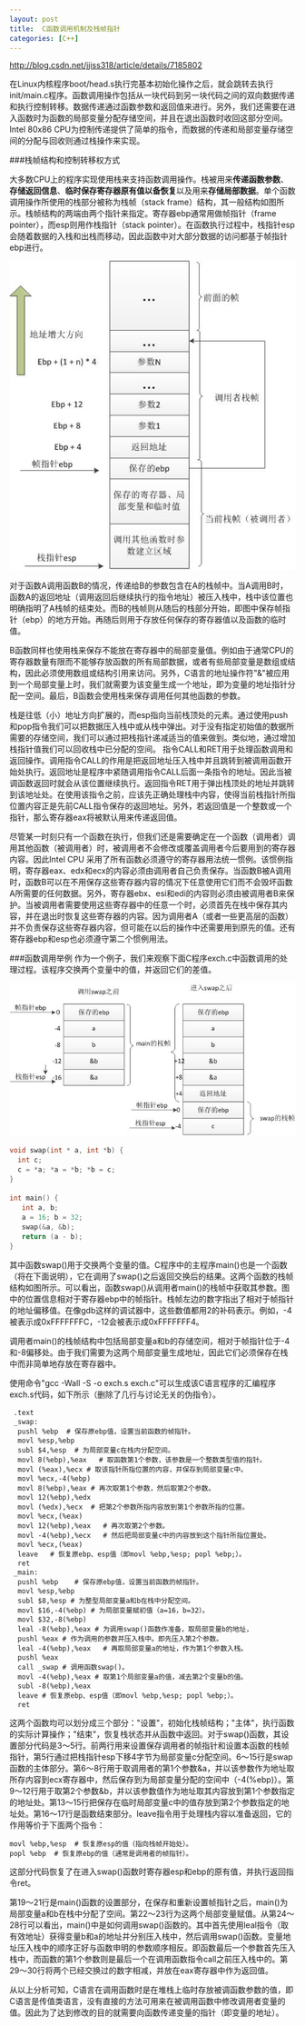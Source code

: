 ```yaml
---
layout: post
title:  C函数调用机制及栈帧指针
categories: [C++]
---
```


http://blog.csdn.net/jjiss318/article/details/7185802

在Linux内核程序boot/head.s执行完基本初始化操作之后，就会跳转去执行init/main.c程序。函数调用操作包括从一块代码到另一块代码之间的双向数据传递和执行控制转移。数据传递通过函数参数和返回值来进行。另外，我们还需要在进入函数时为函数的局部变量分配存储空间，并且在退出函数时收回这部分空间。Intel 80x86 CPU为控制传递提供了简单的指令，而数据的传递和局部变量存储空间的分配与回收则通过栈操作来实现。

###栈帧结构和控制转移权方式

大多数CPU上的程序实现使用栈来支持函数调用操作。栈被用来**传递函数参数**、**存储返回信息**、**临时保存寄存器原有值以备恢复**以及用来**存储局部数据**。单个函数调用操作所使用的栈部分被称为栈帧（stack frame）结构，其一般结构如图所示。栈帧结构的两端由两个指针来指定。寄存器ebp通常用做帧指针（frame pointer），而esp则用作栈指针（stack pointer）。在函数执行过程中，栈指针esp会随着数据的入栈和出栈而移动，因此函数中对大部分数据的访问都基于帧指针ebp进行。

![img](../images/2015_03_22_cpp_function_call_1.jpg)

对于函数A调用函数B的情况，传递给B的参数包含在A的栈帧中。当A调用B时，函数A的返回地址（调用返回后继续执行的指令地址）被压入栈中，栈中该位置也明确指明了A栈帧的结束处。而B的栈帧则从随后的栈部分开始，即图中保存帧指针（ebp）的地方开始。再随后则用于存放任何保存的寄存器值以及函数的临时值。

B函数同样也使用栈来保存不能放在寄存器中的局部变量值。例如由于通常CPU的寄存器数量有限而不能够存放函数的所有局部数据，或者有些局部变量是数组或结构，因此必须使用数组或结构引用来访问。另外，C语言的地址操作符"&"被应用到一个局部变量上时，我们就需要为该变量生成一个地址，即为变量的地址指针分配一空间。最后，B函数会使用栈来保存调用任何其他函数的参数。

栈是往低（小）地址方向扩展的，而esp指向当前栈顶处的元素。通过使用push和pop指令我们可以把数据压入栈中或从栈中弹出。对于没有指定初始值的数据所需要的存储空间，我们可以通过把栈指针递减适当的值来做到。类似地，通过增加栈指针值我们可以回收栈中已分配的空间。
指令CALL和RET用于处理函数调用和返回操作。调用指令CALL的作用是把返回地址压入栈中并且跳转到被调用函数开始处执行。返回地址是程序中紧随调用指令CALL后面一条指令的地址。因此当被调函数返回时就会从该位置继续执行。返回指令RET用于弹出栈顶处的地址并跳转到该地址处。在使用该指令之前，应该先正确处理栈中内容，使得当前栈指针所指位置内容正是先前CALL指令保存的返回地址。另外，若返回值是一个整数或一个指针，那么寄存器eax将被默认用来传递返回值。

尽管某一时刻只有一个函数在执行，但我们还是需要确定在一个函数（调用者）调用其他函数（被调用者）时，被调用者不会修改或覆盖调用者今后要用到的寄存器内容。因此Intel CPU 采用了所有函数必须遵守的寄存器用法统一惯例。该惯例指明，寄存器eax、edx和ecx的内容必须由调用者自己负责保存。当函数B被A调用时，函数B可以在不用保存这些寄存器内容的情况下任意使用它们而不会毁坏函数A所需要的任何数据。另外，寄存器ebx、esi和edi的内容则必须由被调用者B来保护。当被调用者需要使用这些寄存器中的任意一个时，必须首先在栈中保存其内容，并在退出时恢复这些寄存器的内容。因为调用者A（或者一些更高层的函数）并不负责保存这些寄存器内容，但可能在以后的操作中还需要用到原先的值。还有寄存器ebp和esp也必须遵守第二个惯例用法。

###函数调用举例
作为一个例子，我们来观察下面C程序exch.c中函数调用的处理过程。该程序交换两个变量中的值，并返回它们的差值。

![img](../images/2015_03_22_cpp_function_call_2.jpg)

```cpp
void swap(int * a, int *b) {
  int c;
  c = *a; *a = *b; *b = c;
}

int main() {
   int a, b;
   a = 16; b = 32;
   swap(&a, &b);
   return (a - b);
}
```

其中函数swap()用于交换两个变量的值。C程序中的主程序main()也是一个函数（将在下面说明），它在调用了swap()之后返回交换后的结果。这两个函数的栈帧结构如图所示。可以看出，函数swap()从调用者main()的栈帧中获取其参数。图中的位置信息相对于寄存器ebp中的帧指针。栈帧左边的数字指出了相对于帧指针的地址偏移值。在像gdb这样的调试器中，这些数值都用2的补码表示。例如，-4被表示成0xFFFFFFFC，-12会被表示成0xFFFFFFF4。

调用者main()的栈帧结构中包括局部变量a和b的存储空间，相对于帧指针位于-4和-8偏移处。由于我们需要为这两个局部变量生成地址，因此它们必须保存在栈中而非简单地存放在寄存器中。

使用命令"gcc -Wall -S -o exch.s exch.c"可以生成该C语言程序的汇编程序exch.s代码，如下所示（删除了几行与讨论无关的伪指令）。

     .text
     _swap:
      pushl %ebp  # 保存原ebp值，设置当前函数的帧指针。
      movl %esp,%ebp
      subl $4,%esp  # 为局部变量c在栈内分配空间。
      movl 8(%ebp),%eax   # 取函数第1个参数，该参数是一个整数类型值的指针。
      movl (%eax),%ecx # 取该指针所指位置的内容，并保存到局部变量c中。
      movl %ecx,-4(%ebp)
      movl 8(%ebp),%eax # 再次取第1个参数，然后取第2个参数。
      movl 12(%ebp),%edx
      movl (%edx),%ecx  # 把第2个参数所指内容放到第1个参数所指的位置。
      movl %ecx,(%eax)
      movl 12(%ebp),%eax   # 再次取第2个参数。
      movl -4(%ebp),%ecx   # 然后把局部变量c中的内容放到这个指针所指位置处。
      movl %ecx,(%eax)
      leave   # 恢复原ebp、esp值（即movl %ebp,%esp; popl %ebp;）。
      ret
     _main:
      pushl %ebp    # 保存原ebp值，设置当前函数的帧指针。
      movl %esp,%ebp
      subl $8,%esp # 为整型局部变量a和b在栈中分配空间。
      movl $16,-4(%ebp) # 为局部变量赋初值（a=16，b=32）。
      movl $32,-8(%ebp)
      leal -8(%ebp),%eax # 为调用swap()函数作准备，取局部变量b的地址，
      pushl %eax # 作为调用的参数并压入栈中。即先压入第2个参数。
      leal -4(%ebp),%eax   # 再取局部变量a的地址，作为第1个参数入栈。
      pushl %eax
      call _swap # 调用函数swap()。
      movl -4(%ebp),%eax # 取第1个局部变量a的值，减去第2个变量b的值。
      subl -8(%ebp),%eax
      leave # 恢复原ebp、esp值（即movl %ebp,%esp; popl %ebp;）。
      ret
 
这两个函数均可以划分成三个部分："设置"，初始化栈帧结构；"主体"，执行函数的实际计算操作；"结束"，恢复栈状态并从函数中返回。对于swap()函数，其设置部分代码是3～5行。前两行用来设置保存调用者的帧指针和设置本函数的栈帧指针，第5行通过把栈指针esp下移4字节为局部变量c分配空间。6～15行是swap函数的主体部分。第6～8行用于取调用者的第1个参数&a，并以该参数作为地址取所存内容到ecx寄存器中，然后保存到为局部变量分配的空间中（-4(%ebp)）。第9～12行用于取第2个参数&b，并以该参数值作为地址取其内容放到第1个参数指定的地址处。第13～15行把保存在临时局部变量c中的值存放到第2个参数指定的地址处。第16～17行是函数结束部分。leave指令用于处理栈内容以准备返回，它的作用等价于下面两个指令：

    movl %ebp,%esp  # 恢复原esp的值（指向栈帧开始处）。
    popl %ebp  # 恢复原ebp的值（通常是调用者的帧指针）。

这部分代码恢复了在进入swap()函数时寄存器esp和ebp的原有值，并执行返回指令ret。

第19～21行是main()函数的设置部分，在保存和重新设置帧指针之后，main()为局部变量a和b在栈中分配了空间。第22～23行为这两个局部变量赋值。从第24～28行可以看出，main()中是如何调用swap()函数的。其中首先使用leal指令（取有效地址）获得变量b和a的地址并分别压入栈中，然后调用swap()函数。变量地址压入栈中的顺序正好与函数申明的参数顺序相反。即函数最后一个参数首先压入栈中，而函数的第1个参数则是最后一个在调用函数指令call之前压入栈中的。第29～30行将两个已经交换过的数字相减，并放在eax寄存器中作为返回值。

从以上分析可知，C语言在调用函数时是在堆栈上临时存放被调函数参数的值，即C语言是传值类语言，没有直接的方法可用来在被调用函数中修改调用者变量的值。因此为了达到修改的目的就需要向函数传递变量的指针（即变量的地址）。
